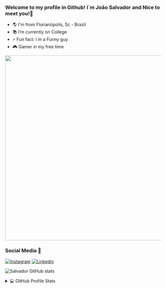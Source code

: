 ### Welcome to my profile in Github! I´m João Salvador and Nice to meet you!👋

- 🌎 I'm from Florianópolis, Sc - Brazil
- 📚 I’m currently on College
- ⚡ Fun fact: i´m a Funny guy
- 🎮 Gamer in my free time
<div align="right">
<img src="https://user-images.githubusercontent.com/82125523/186776135-39ac4a4b-1ac4-4d0f-b98b-4c1060716edc.png" width="600px" />
</div>

### Social Media 📲
[![Instagram](https://img.shields.io/badge/Instagram-E4405F?style=for-the-badge&logo=instagram&logoColor=white)](https://www.instagram.com/joao.svd/)
[![Linkedin](https://img.shields.io/badge/LinkedIn-0077B5?style=for-the-badge&logo=linkedin&logoColor=white)](https://www.linkedin.com/in/joão-salvador-rizzo/) 


![Salvador GitHub stats](https://github-readme-stats.vercel.app/api?username=Ssalvador221&show_icons=true&theme=chartreuse-dark)
<details> 
  <summary>💻 GitHub Profile Stats</summary>
  <div>
  <samp>
    <h2 align="center"> Github stats </h2>
      <br/>
    <details open>
  <summary><h3>Languages</h3></summary>
            <p align="right">
        <a href="https://github.com/Ssalvador221/">
          <img src="https://github-readme-stats.vercel.app/api/top-langs/?username=Ssalvador221&langs_count=6&theme=gruvbox&layout=compact&hide_border=true"
          alt="Ssalvador221 :: overall Top Langs " /></a>
      </p>
      <p align="left">
        <a href="https://github.com/Ssalvador221/">
          ![Salvador GitHub stats](https://github-readme-stats.vercel.app/api?username=Ssalvador221&show_icons=true&theme=chartreuse-dark)
           </p>
    </details>
